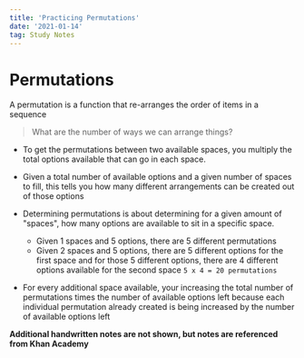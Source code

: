 ```yaml
---
title: 'Practicing Permutations'
date: '2021-01-14'
tag: Study Notes
---
```


# Permutations
A permutation is a function that re-arranges the order of items in a sequence
> What are the number of ways we can arrange things?

- To get the permutations between two available spaces, you multiply the total options available that can go in each space.
- Given a total number of available options and a given number of spaces to fill, this tells you how many different arrangements can be created out of those options

- Determining permutations is about determining for a given amount of "spaces", how many options are available to sit in a specific space.
    - Given 1 spaces and 5 options, there are 5 different permutations 
    - Given 2 spaces and 5 options, there are 5 different options for the first space and for those 5 different options, there are 4 different options available for the second space
    `5 x 4 = 20 permutations`

- For every additional space available, your increasing the total number of permutations times the number of available options left because each individual permutation already created is being increased by the number of available options left

__Additional handwritten notes are not shown, but notes are referenced from Khan Academy__